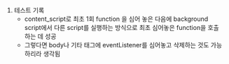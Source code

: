 1. 테스트 기록
   - content_script로 최초 1회 function 을 심어 놓은 다음에 background script에서 다른 script를 실행하는 방식으로 최초 심어놓은 function을 호출하는 데 성공
   - 그렇다면 body나 기타 태그에 eventListener를 심어놓고 삭제하는 것도 가능하리라 생각됨

